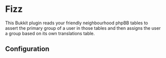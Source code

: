 Fizz
====

This Bukkit plugin reads your friendly neighbourhood phpBB tables to assert the primary group of a user in those tables and then assigns the user a group based on its own translations table.

Configuration
-------------


